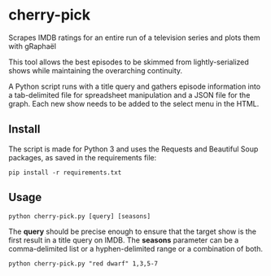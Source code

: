 cherry-pick
===========

Scrapes IMDB ratings for an entire run of a television series and plots them with gRaphaël

This tool allows the best episodes to be skimmed from lightly-serialized shows while maintaining the overarching continuity.

A Python script runs with a title query and gathers episode information into a tab-delimited file for spreadsheet manipulation and a JSON file for the graph. Each new show needs to be added to the select menu in the HTML.

Install
-------

The script is made for Python 3 and uses the Requests and Beautiful Soup packages, as saved in the requirements file:

	pip install -r requirements.txt

Usage
-----

	python cherry-pick.py [query] [seasons]

The **query** should be precise enough to ensure that the target show is the first result in a title query on IMDB. The **seasons** parameter can be a comma-delimited list or a hyphen-delimited range or a combination of both.

	python cherry-pick.py "red dwarf" 1,3,5-7